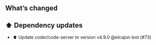 ## What’s changed
## ⬆️ Dependency updates

- ⬆️ Update coder/code-server to version v4.9.0 @elcajon-bot (#73)
